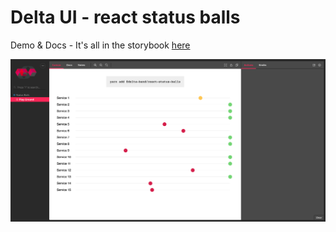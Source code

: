# Delta UI - react status balls
Demo & Docs - It's all in the storybook [here](https://ofersarid.github.io/delta-ui/?path=/story/status-balls--play-ground)
 
![demo](demo.gif "Demo")
